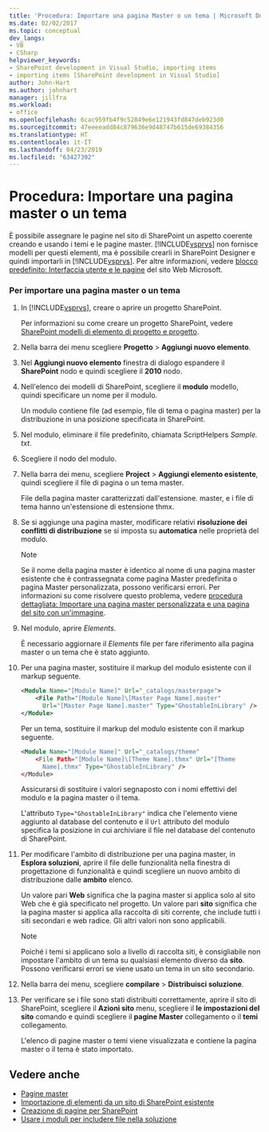 ```yaml
---
title: 'Procedura: Importare una pagina Master o un tema | Microsoft Docs'
ms.date: 02/02/2017
ms.topic: conceptual
dev_langs:
- VB
- CSharp
helpviewer_keywords:
- SharePoint development in Visual Studio, importing items
- importing items [SharePoint development in Visual Studio]
author: John-Hart
ms.author: johnhart
manager: jillfra
ms.workload:
- office
ms.openlocfilehash: 6cac959fb4f9c52849e6e121943fd847deb923d0
ms.sourcegitcommit: 47eeeeadd84c879636e9d48747b615de69384356
ms.translationtype: HT
ms.contentlocale: it-IT
ms.lasthandoff: 04/23/2019
ms.locfileid: "63427392"
---
```

# <a name="how-to-import-a-master-page-or-theme"></a>Procedura: Importare una pagina master o un tema
  È possibile assegnare le pagine nel sito di SharePoint un aspetto coerente creando e usando i temi e le pagine master. [!INCLUDE[vsprvs](../sharepoint/includes/vsprvs-md.md)] non fornisce modelli per questi elementi, ma è possibile crearli in SharePoint Designer e quindi importarli in [!INCLUDE[vsprvs](../sharepoint/includes/vsprvs-md.md)]. Per altre informazioni, vedere [blocco predefinito: Interfaccia utente e le pagine](http://go.microsoft.com/fwlink/?LinkID=182095) del sito Web Microsoft.

### <a name="to-import-a-master-page-or-theme"></a>Per importare una pagina master o un tema

1. In [!INCLUDE[vsprvs](../sharepoint/includes/vsprvs-md.md)], creare o aprire un progetto SharePoint.

     Per informazioni su come creare un progetto SharePoint, vedere [SharePoint modelli di elemento di progetto e progetto](../sharepoint/sharepoint-project-and-project-item-templates.md).

2. Nella barra dei menu scegliere **Progetto** > **Aggiungi nuovo elemento**.

3. Nel **Aggiungi nuovo elemento** finestra di dialogo espandere il **SharePoint** nodo e quindi scegliere il **2010** nodo.

4. Nell'elenco dei modelli di SharePoint, scegliere il **modulo** modello, quindi specificare un nome per il modulo.

     Un modulo contiene file (ad esempio, file di tema o pagina master) per la distribuzione in una posizione specificata in SharePoint.

5. Nel modulo, eliminare il file predefinito, chiamata ScriptHelpers *Sample. txt*.

6. Scegliere il nodo del modulo.

7. Nella barra dei menu, scegliere **Project** > **Aggiungi elemento esistente**, quindi scegliere il file di pagina o un tema master.

     File della pagina master caratterizzati dall'estensione. master, e i file di tema hanno un'estensione di estensione thmx.

8. Se si aggiunge una pagina master, modificare relativi **risoluzione dei conflitti di distribuzione** se si imposta su **automatica** nelle proprietà del modulo.

    > [!NOTE]
    > Se il nome della pagina master è identico al nome di una pagina master esistente che è contrassegnata come pagina Master predefinita o pagina Master personalizzata, possono verificarsi errori. Per informazioni su come risolvere questo problema, vedere [procedura dettagliata: Importare una pagina master personalizzata e una pagina del sito con un'immagine](../sharepoint/walkthrough-import-a-custom-master-page-and-site-page-with-an-image.md).

9. Nel modulo, aprire *Elements*.

     È necessario aggiornare il *Elements* file per fare riferimento alla pagina master o un tema che è stato aggiunto.

10. Per una pagina master, sostituire il markup del modulo esistente con il markup seguente.

    ```xml
    <Module Name="[Module Name]" Url="_catalogs/masterpage">
        <File Path="[Module Name]\[Master Page Name].master"
          Url="[Master Page Name].master" Type="GhostableInLibrary" />
    </Module>
    ```

     Per un tema, sostituire il markup del modulo esistente con il markup seguente.

    ```xml
    <Module Name="[Module Name]" Url="_catalogs/theme"
        <File Path="[Module Name]\[Theme Name].thmx" Url="[Theme
          Name].thmx" Type="GhostableInLibrary" />
    </Module>
    ```

     Assicurarsi di sostituire i valori segnaposto con i nomi effettivi del modulo e la pagina master o il tema.

     L'attributo `Type="GhostableInLibrary"` indica che l'elemento viene aggiunto al database del contenuto e il `Url` attributo del modulo specifica la posizione in cui archiviare il file nel database del contenuto di SharePoint.

11. Per modificare l'ambito di distribuzione per una pagina master, in **Esplora soluzioni**, aprire il file delle funzionalità nella finestra di progettazione di funzionalità e quindi scegliere un nuovo ambito di distribuzione dalle **ambito** elenco.

     Un valore pari **Web** significa che la pagina master si applica solo al sito Web che è già specificato nel progetto. Un valore pari **sito** significa che la pagina master si applica alla raccolta di siti corrente, che include tutti i siti secondari e web radice. Gli altri valori non sono applicabili.

    > [!NOTE]
    > Poiché i temi si applicano solo a livello di raccolta siti, è consigliabile non impostare l'ambito di un tema su qualsiasi elemento diverso da **sito**. Possono verificarsi errori se viene usato un tema in un sito secondario.

12. Nella barra dei menu, scegliere **compilare** > **Distribuisci soluzione**.

13. Per verificare se i file sono stati distribuiti correttamente, aprire il sito di SharePoint, scegliere il **Azioni sito** menu, scegliere il **le impostazioni del sito** comando e quindi scegliere il **pagine Master**  collegamento o il **temi** collegamento.

     L'elenco di pagine master o temi viene visualizzata e contiene la pagina master o il tema è stato importato.

## <a name="see-also"></a>Vedere anche
- [Pagine master](http://go.microsoft.com/fwlink/?LinkId=184955)
- [Importazione di elementi da un sito di SharePoint esistente](../sharepoint/importing-items-from-an-existing-sharepoint-site.md)
- [Creazione di pagine per SharePoint](../sharepoint/creating-pages-for-sharepoint.md)
- [Usare i moduli per includere file nella soluzione](../sharepoint/using-modules-to-include-files-in-the-solution.md)

